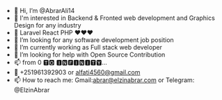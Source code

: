 - 👋 Hi, I’m @AbrarAli14
- 👀 I'm interested in Backend & Fronted web development and Graphics Design for any industry 
- 🌱 Laravel React PHP ❤❤❤
- 💞️ I’m looking for any software development job position 
- 🔭 I’m currently working as Full stack web developer 
- 🤔 I’m looking for help with Open Source Contribution
- 📫 from 0 🆃🅾 🅸🅽🅵🅸🅽🅸🆃🆈...
- 💬 +251961392903 or alfati4560@gmail.com
- 📫 How to reach me: Gmail:abrar@elzinabrar.com or Telegram: @ElzinAbrar
<!---
AbrarAli14/AbrarAli14 is a ✨ special ✨ repository because its `README.md` (this file) appears on your GitHub profile.
You can click the Preview link to take a look at your changes.
--->
